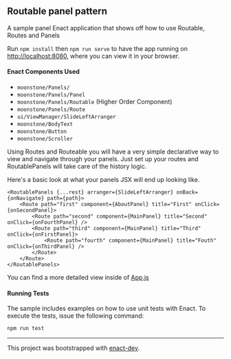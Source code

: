 ## Routable panel pattern

A sample panel Enact application that shows off how to use Routable, Routes and Panels

Run `npm install` then `npm run serve` to have the app running on [http://localhost:8080](http://localhost:8080), where you can view it in your browser.

#### Enact Components Used
- `moonstone/Panels/`
- `moonstone/Panels/Panel`
- `moonstone/Panels/Routable` (Higher Order Component)
- `moonstone/Panels/Route`
- `ui/ViewManager/SlideLeftArranger`
- `moonstone/BodyText`
- `moonstone/Button`
- `moonstone/Scroller`

Using Routes and Routeable you will have a very simple declarative way to view and navigate through your panels. Just set up your routes and RoutablePanels will take care of the history logic.

Here's a basic look at what your panels JSX will end up looking like.

```
<RoutablePanels {...rest} arranger={SlideLeftArranger} onBack={onNavigate} path={path}>
	<Route path="first" component={AboutPanel} title="First" onClick={onSecondPanel}>
		<Route path="second" component={MainPanel} title="Second" onClick={onFourthPanel} />
		<Route path="third" component={MainPanel} title="Third" onClick={onFirstPanel}>
			<Route path="fourth" component={MainPanel} title="Fouth" onClick={onThirdPanel} />
		</Route>
	</Route>
</RoutablePanels>
```

You can find a more detailed view inside of [App.js](src/App.js)



#### Running Tests

The sample includes examples on how to use unit tests with Enact. To execute the tests, issue the following command:

```bash
npm run test
```
---

This project was bootstrapped with [enact-dev](https://github.com/enyojs/enact-dev).
